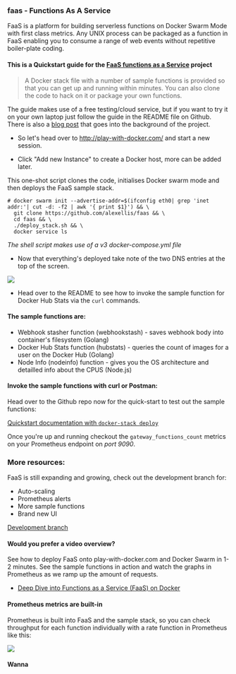 ### faas - Functions As A Service

FaaS is a platform for building serverless functions on Docker Swarm Mode with first class metrics. Any UNIX process can be packaged as a function in FaaS enabling you to consume a range of web events without repetitive boiler-plate coding.

#### This is a Quickstart guide for the [FaaS functions as a Service](https://github.com/alexellis/faas/) project

> A Docker stack file with a number of sample functions is provided so that you can get up and running within minutes. You can also clone the code to hack on it or package your own functions.

The guide makes use of a free testing/cloud service, but if you want to try it on your own laptop just follow the guide in the README file on Github. There is also a [blog post](http://blog.alexellis.io/functions-as-a-service/) that goes into the background of the project.

* So let's head over to http://play-with-docker.com/ and start a new session.

* Click "Add new Instance" to create a Docker host, more can be added later.

This one-shot script clones the code, initialises Docker swarm mode and then deploys the FaaS sample stack.

```
# docker swarm init --advertise-addr=$(ifconfig eth0| grep 'inet addr:'| cut -d: -f2 | awk '{ print $1}') && \
  git clone https://github.com/alexellis/faas && \
  cd faas && \
  ./deploy_stack.sh && \
  docker service ls
```

*The shell script makes use of a v3 docker-compose.yml file*

* Now that everything's deployed take note of the two DNS entries at the top of the screen.

![](https://pbs.twimg.com/media/C1wDi_tXUAIphu-.jpg)

* Head over to the README to see how to invoke the sample function for Docker Hub Stats via the `curl` commands.

#### The sample functions are:

* Webhook stasher function (webhookstash) - saves webhook body into container's filesystem (Golang)
* Docker Hub Stats function (hubstats) - queries the count of images for a user on the Docker Hub (Golang)
* Node Info (nodeinfo) function - gives you the OS architecture and detailled info about the CPUS (Node.js)

#### Invoke the sample functions with curl or Postman:

Head over to the Github repo now for the quick-start to test out the sample functions:

[Quickstart documentation with `docker-stack deploy`](https://github.com/alexellis/faas/tree/stack_1#quickstart-with-docker-stack-deploy)

Once you're up and running checkout the `gateway_functions_count` metrics on your Prometheus endpoint on *port 9090*.

### More resources:

FaaS is still expanding and growing, check out the development branch for:

* Auto-scaling
* Prometheus alerts
* More sample functions
* Brand new UI

[Development branch](https://github.com/alexellis/faas/tree/labels_metrics)

#### Would you prefer a video overview?

See how to deploy FaaS onto play-with-docker.com and Docker Swarm in 1-2 minutes. See the sample functions in action and watch the graphs in Prometheus as we ramp up the amount of requests. 

* [Deep Dive into Functions as a Service (FaaS) on Docker](https://www.youtube.com/watch?v=sp1B7l5mEzc)

#### Prometheus metrics are built-in

Prometheus is built into FaaS and the sample stack, so you can check throughput for each function individually with a rate function in Prometheus like this:

![](https://pbs.twimg.com/media/C2d9IkbXAAI58fz.jpg)

#### Wanna 

